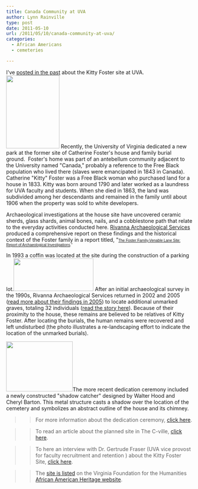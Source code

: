 ```yaml
---
title: Canada Community at UVA
author: Lynn Rainville
type: post
date: 2011-05-10
url: /2011/05/10/canada-community-at-uva/
categories:
  - African Americans
  - cemeteries

---
```

I've [posted in the past][1] about the Kitty Foster site at UVA. [<img class="alignleft size-medium wp-image-302" title="fostersitemap1" src="/media/2011/05/fostersitemap1.jpg" alt="" width="144" height="197" />][2] Recently, the University of Virginia dedicated a new park at the former site of Catherine Foster's house and family burial ground.  Foster's home was part of an antebellum community adjacent to the University named "Canada," probably a reference to the Free Black population who lived there (slaves were emancipated in 1843 in Canada). Catherine "Kitty" Foster was a Free Black woman who purchased land for a house in 1833. Kitty was born around 1790 and later worked as a laundress for UVA faculty and students. When she died in 1863, the land was subdivided among her descendants and remained in the family until about 1906 when the property was sold to white developers.

Archaeological investigations at the house site have uncovered ceramic sherds, glass shards, animal bones, nails, and a cobblestone path that relate to the everyday activities conducted here. [Rivanna Archaeological Services][3] produced a comprehensive report on these findings and the historical context of the Foster family in a report titled, "<span style="font-size: x-small; font-family: Verdana,Arial,Helvetica,sans-serif;">[The Foster Family-Venable Lane Site: Report of Archaeological Investigations](http://search.lib.virginia.edu/catalog/u5190389)."</span>

In 1993 a coffin was located at the site during the construction of a parking lot.[<img class="alignnone size-medium wp-image-306" title="fostersite52" src="/media/2011/05/fostersite52.jpg" alt="" width="216" height="88" />][4] After an initial archaeological survey in the 1990s, Rivanna Archaeological Services returned in 2002 and 2005 ([read more about their findings in 2005][5]) to locate additional unmarked graves, totaling 32 individuals ([read the story here][6]). Because of their proximity to the house, these remains are believed to be relatives of Kitty Foster. After locating the burials, the human remains were recovered and left undisturbed (the photo illustrates a re-landscaping effort to indicate the location of the unmarked burials).

[<img class="aligncenter size-medium wp-image-303" title="fostersite4" src="/media/2011/05/fostersite4.jpg" alt="" width="180" height="135" />][7]The more recent dedication ceremony included a newly constructed "shadow catcher" designed by Walter Hood and Cheryl Barton. This metal structure casts a shadow over the location of the cemetery and symbolizes an abstract outline of the house and its chimney.

>>For more information about the dedication ceremony, [click here][8].

>>To read an article about the planned site in The C-ville, [click here][9].

>>To here an interview with Dr. Gertrude Fraser (UVA vice provost for faculty recruitment and retention ) about the Kitty Foster Site, [click here][10].

>>The [site is listed][11] on the Virginia Foundation for the Humanities [African American Heritage website][12].

 [1]: http://www.locohistory.org/blog/albemarle/2007/05/22/enslaved-community-at-uva/
 [2]: /media/2011/05/fostersitemap1.jpg
 [3]: http://www.rivarch.com/
 [4]: /media/2011/05/fostersite52.jpg
 [5]: http://www.virginia.edu/insideuva/2005/11/gravesite.html
 [6]: http://www.virginia.edu/topnews/releases2005/foster-june-8-2005.html
 [7]: /media/2011/05/fostersite4.jpg
 [8]: http://www.virginia.edu/uvatoday/newsRelease.php?id=14654
 [9]: http://www.c-ville.com/index.php?cat=141404064432695&ShowArticle_ID=11800903093090787
 [10]: http://www.newsplex.com/uvatoday/headlines/UVa_Today_Kitty_Foster_119099529.html
 [11]: http://aaheritageva.org/search/sites.php?site_id=670
 [12]: http://aaheritageva.org

